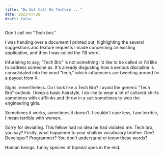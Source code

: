 ```yaml
---
title: "Do Not Call Me Techbro ..."
date: 2023-07-28
draft: false
---
```


Don't call me "Tech bro."

I was handing over a document I printed out, highlighting the several suggestions and feature requests I made concerning an existing application, and then I was called the TB word.

Infuriating to say, "Tech Bro" is not something I'd like to be called or I'd like to address someone as. It's already disgusting how a serious discipline is consolidated into the word "tech," which influencers are tweeting around for a payout from X.

Sighs, nevertheless. Do I look like a Tech Bro? I avoid the generic "Tech Bro" outlook. I keep a basic hairstyle, I do like to wear a lot of collared shirts sometimes with cufflinks and throw in a suit sometimes to woo the engineering girls.

Sometimes it works, sometimes it doesn't. I couldn't care less, I am terrible, I mean terrible with women.

Sorry for deviating. This fellow had no idea he had violated me. Tech bro, you say?
Firstly, what happened to your shallow vocabulary brother. Dev? Developer? Programmer? You don't understand or know these words? 

Human beings, funny species of bipedal apes in the end.
